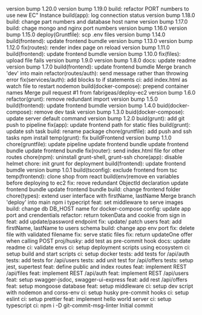 version bump 1.20.0
version bump 1.19.0
build: refactor PORT numbers to use new EC" Instance
build(app): log connection status
version bump 1.18.0
build: change part numbers and database  host name
version bump 1.17.0
build: chage mongo and nginx port numbers
version bump 1.16.0
version bump 1.15.0
deploy(Gruntfile): scp .env files
version bump 1.14.0
build(frontend): update frontend bumdle
version bump 1.13.0
version bump 1.12.0
fix(routes): render index page on reload
version bump 1.11.0
build(frontend): update frontend bumdle
version bump 1.10.0
fix(files): upload file fails
version bump 1.9.0
version bump 1.8.0
docs: update readme
version bump 1.7.0
build(frontend): update frontend bumdle
Merge branch 'dev' into main
refactor(routes/auth): send message rather than throwing error
fix(services/auth): add blocks to if statements
ci: add index.html as watch file to restart nodemon
build(docker-compose): prepend container names
Merge pull request #1 from fabrigeas/deploy-ec2
version bump 1.6.0
refactor(grunt): remove redundant import
version bump 1.5.0
build(frontend): update frontend bumdle
version bump 1.4.0
buid(docker-compose): remove dev task
version bump 1.3.0
buid(docker-compose): update server default command
version bump 1.2.0
buid(grunt): add git push to pipeline
fix(app): update frontend path for static files
build(grunt): update ssh task
build: rename package
chore(gruntfile): add push and ssh tasks
npm install
temp(grunt): fix buildFrontend
version bump 1.1.0
chore(gruntfile): update pipeline
update frontend bundle
update frontend bundle
update frontend bundle
fix(router): send index.html file for other routes
chore(npm): uninstall grunt-shell, grunt-ssh
chore(app): disable helmet
chore: init grunt for deployment
build(frontend): update frontend bumdle
version bump 1.0.1
build(tsconfig): exclude frontend from tsc
temp(frontend): clone shop from react
build(env)remove en variables before deploying to ec2
fix: reove redundant ObjectId declaration
update frontend bundle
update frontend bundle
build: change frontend folder
chore(types): extend user interface with firstName, lastName
Merge branch 'deploy' into main
npm i typecript
feat: set middleware to serve images
build: change db DB_HOST name for docker-compose
config: update app port and crendentials
refactor: return tokenData and cookie from sign in
feat: add update/password endpoint
fix: update/ patch users
feat: add firstName, lastName to users schema
build: change app env port
fix: delete file with validated filename
fix: serve static files
fix: return updateOne offer when calling POST
proj/husky: add test as  pre-commit hook
docs: update readme
ci: validate envs
ci: setup deployment scripts using ecosystem
ci: setup build and start scripts
ci: setup docker
tests: add tests for /api/auth
tests: add tests for /api/users
tests: add unit test for /api/offers
tests: setup jest, supertest
feat: define public and index routes
feat: implement REST /api/files
feat: implement REST /api/auth
feat: implement REST /api/users
feat: setup swagger-jsdoc, swagger-ui-express
feat: add rest /api/offers
feat: setup mongoose database
feat: setup middleware
ci: setup dev script with nodemon and corss-env
ci: setup husky pre-commit hooks
ci: setup eslint
ci: setup prettier
feat: implement hello world server
ci: setup typescript
ci: npm i -D  git-commit-msg-linter
Initial commit
